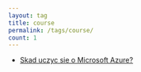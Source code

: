 ```yaml
---
layout: tag
title: course
permalink: /tags/course/
count: 1
---
```


- [Skad uczyc sie o Microsoft Azure?](https://blog.justcloud.pl/skad-uczyc-sie-o-microsoft-azure)
